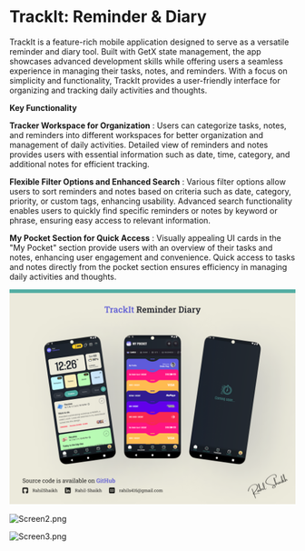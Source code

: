 # TrackIt: Reminder & Diary

TrackIt is a feature-rich mobile application designed to serve as a versatile reminder and diary tool. Built with GetX state management, the app showcases advanced development skills while offering users a seamless experience in managing their tasks, notes, and reminders. With a focus on simplicity and functionality, TrackIt provides a user-friendly interface for organizing and tracking daily activities and thoughts.

**Key Functionality**

**Tracker Workspace for Organization** : Users can categorize tasks, notes, and reminders into different workspaces for better organization and management of daily activities. Detailed view of reminders and notes provides users with essential information such as date, time, category, and additional notes for efficient tracking.

**Flexible Filter Options and Enhanced Search** : Various filter options allow users to sort reminders and notes based on criteria such as date, category, priority, or custom tags, enhancing usability. Advanced search functionality enables users to quickly find specific reminders or notes by keyword or phrase, ensuring easy access to relevant information.

**My Pocket Section for Quick Access** : Visually appealing UI cards in the "My Pocket" section provide users with an overview of their tasks and notes, enhancing user engagement and convenience. Quick access to tasks and notes directly from the pocket section ensures efficiency in managing daily activities and thoughts.


![Screen1.png](images%2FTrackItReminderDiaryMainPage.png)

![Screen2.png](images%2FScreen2.png)

![Screen3.png](images%2FScreen3.png)
